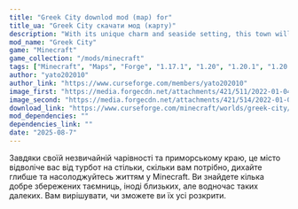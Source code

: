 ```yaml
---
title: "Greek City downlod mod (map) for"
title_ua: "Greek City скачати мод (карту)"
description: "With its unique charm and seaside setting, this town will distract you from your worries for as long as you need, allowing you to breathe deeper and enjoy life in Minecraft."
mod_name: "Greek City"
game: "Minecraft"
game_collection: "/mods/minecraft"
tags: ["Minecraft", "Maps", "Forge", "1.17.1", "1.20", "1.20.1", "1.20.2", "1.21", "1.21.1", "1.21.5"]
author: "yato202010"
author_link: "https://www.curseforge.com/members/yato202010"
image_first: "https://media.forgecdn.net/attachments/421/511/2022-01-04_23.png"
image_second: "https://media.forgecdn.net/attachments/421/514/2022-01-04_23.png"
download_link: "https://www.curseforge.com/minecraft/worlds/greek-city/files/all?page=1&amp;pageSize=20"
mod_dependencies: ""
dependencies_link: ""
date: "2025-08-7"
---
```


Завдяки своїй незвичайній чарівності та приморському краю, це місто відволіче вас від турбот на стільки, скільки вам потрібно, дихайте глибше та насолоджуйтесь життям у Minecraft. Ви знайдете кілька добре збережених таємниць, іноді близьких, але водночас таких далеких. Вам вирішувати, чи зможете ви їх усі розкрити.